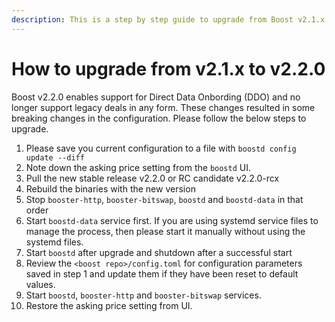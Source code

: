 ```yaml
---
description: This is a step by step guide to upgrade from Boost v2.1.x to Boost v2.2.0
---
```


# How to upgrade from v2.1.x to v2.2.0

Boost v2.2.0 enables support for Direct Data Onbording (DDO) and no longer support legacy deals in any form. These changes resulted in some breaking changes in the configuration. Please follow the below steps to upgrade.

1. Please save you current configuration to a file with `boostd config update --diff`
2. Note down the asking price setting from the `boostd` UI.
3. Pull the new stable release v2.2.0 or RC candidate v2.2.0-rcx
4. Rebuild the binaries with the new version
5. Stop `booster-http`, `booster-bitswap`, `boostd` and `boostd-data` in that order
6. Start `boostd-data` service first. If you are using systemd service files to manage the process, then please start it manually without using the systemd files.
7. Start `boostd` after upgrade and shutdown after a successful start
8. Review the `<boost repo>/config.toml` for configuration parameters saved in step 1 and update them if they have been reset to default values.
9. Start `boostd`, `booster-http` and `booster-bitswap` services.
10. Restore the asking price setting from UI.
